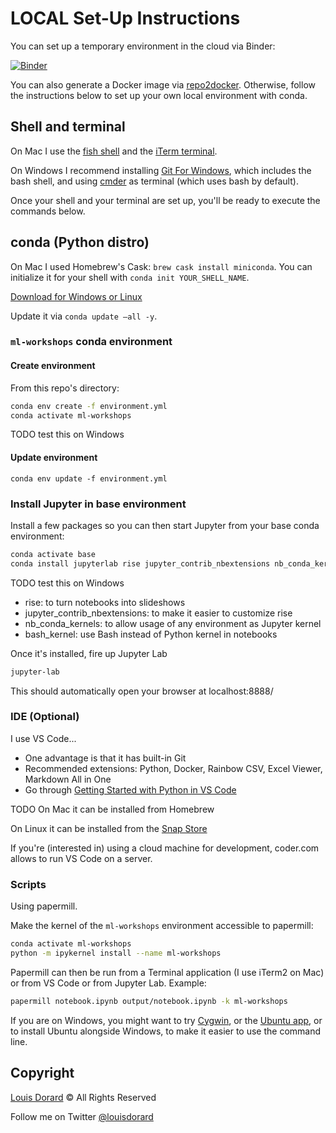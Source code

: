 # LOCAL Set-Up Instructions

You can set up a temporary environment in the cloud via Binder:

[![Binder](https://mybinder.org/badge_logo.svg)](https://mybinder.org/v2/gh/louisdorard/ml-workshops-setup/local-setup?filepath=Intro-Jupyter.ipynb)

You can also generate a Docker image via [repo2docker](https://repo2docker.readthedocs.io/en/latest/). Otherwise, follow the instructions below to set up your own local environment with conda.

## Shell and terminal

On Mac I use the [fish shell](http://fishshell.com) and the [iTerm terminal](http://iterm2.com).

On Windows I recommend installing [Git For Windows](https://gitforwindows.org), which includes the bash shell, and using [cmder](https://cmder.net) as terminal (which uses bash by default).

Once your shell and your terminal are set up, you'll be ready to execute the commands below.

## conda (Python distro)

On Mac I used Homebrew's Cask: `brew cask install miniconda`. You can initialize it for your shell with `conda init YOUR_SHELL_NAME`.

[Download for Windows or Linux](https://www.anaconda.com/distribution/)

Update it via `conda update —all -y`.

### `ml-workshops` conda environment

#### Create environment

From this repo's directory:

```bash
conda env create -f environment.yml
conda activate ml-workshops
```

TODO test this on Windows

#### Update environment

`conda env update -f environment.yml`

### Install Jupyter in base environment

Install a few packages so you can then start Jupyter from your base conda environment:

```bash
conda activate base
conda install jupyterlab rise jupyter_contrib_nbextensions nb_conda_kernels bash_kernel
```

TODO test this on Windows

* rise: to turn notebooks into slideshows
* jupyter_contrib_nbextensions: to make it easier to customize rise
* nb_conda_kernels: to allow usage of any environment as Jupyter kernel
* bash_kernel: use Bash instead of Python kernel in notebooks

Once it's installed, fire up Jupyter Lab

```bash
jupyter-lab
```

This should automatically open your browser at localhost:8888/

### IDE (Optional)

I use VS Code...

* One advantage is that it has built-in Git
* Recommended extensions: Python, Docker, Rainbow CSV, Excel Viewer, Markdown All in One
* Go through [Getting Started with Python in VS Code](https://code.visualstudio.com/docs/python/python-tutorial)

TODO On Mac it can be installed from Homebrew

On Linux it can be installed from the [Snap Store](snapcraft.io/store)

If you're (interested in) using a cloud machine for development, coder.com allows to run VS Code on a server.

### Scripts

Using papermill.

Make the kernel of the `ml-workshops` environment accessible to papermill:

```bash
conda activate ml-workshops
python -m ipykernel install --name ml-workshops
```

Papermill can then be run from a Terminal application (I use iTerm2 on Mac) or from VS Code or from Jupyter Lab. Example:

```bash
papermill notebook.ipynb output/notebook.ipynb -k ml-workshops
```

If you are on Windows, you might want to try [Cygwin](http://cygwin.com), or the [Ubuntu app](https://www.microsoft.com/p/ubuntu/9nblggh4msv6?activetab=pivot:overviewtab), or to install Ubuntu alongside Windows, to make it easier to use the command line.

## Copyright

[Louis Dorard](http://louisdorard.com) © All Rights Reserved

Follow me on Twitter [@louisdorard](https://twitter.com/louisdorard)
